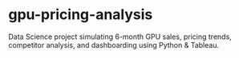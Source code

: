# gpu-pricing-analysis
Data Science project simulating 6-month GPU sales, pricing trends, competitor analysis, and dashboarding using Python &amp; Tableau.
